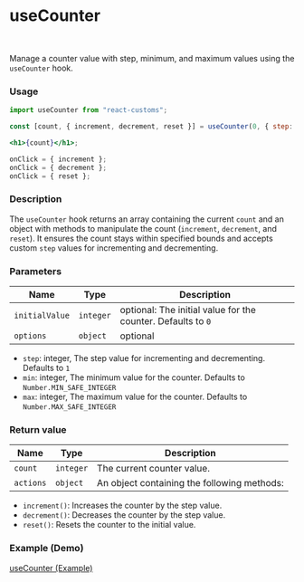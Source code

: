 # useCounter

<br>

Manage a counter value with step, minimum, and maximum values using the `useCounter` hook.

### Usage

```jsx
import useCounter from "react-customs";

const [count, { increment, decrement, reset }] = useCounter(0, { step: 1, min: -10, max: 10 });

<h1>{count}</h1>;

onClick = { increment };
onClick = { decrement };
onClick = { reset };
```

### Description

The `useCounter` hook returns an array containing the current `count` and an object with methods to manipulate the count (`increment`, `decrement`, and `reset`). It ensures the count stays within specified bounds and accepts custom `step` values for incrementing and decrementing.

### Parameters

| Name           | Type      | Description                                                  |
| -------------- | --------- | ------------------------------------------------------------ |
| `initialValue` | `integer` | optional: The initial value for the counter. Defaults to `0` |
| `options`      | `object`  | optional                                                     |

- `step`: integer, The step value for incrementing and decrementing. Defaults to `1`
- `min`: integer, The minimum value for the counter. Defaults to `Number.MIN_SAFE_INTEGER`
- `max`: integer, The maximum value for the counter. Defaults to `Number.MAX_SAFE_INTEGER`

### Return value

| Name      | Type      | Description                                 |
| --------- | --------- | ------------------------------------------- |
| `count`   | `integer` | The current counter value.                  |
| `actions` | `object`  | An object containing the following methods: |

- `increment()`: Increases the counter by the step value.
- `decrement()`: Decreases the counter by the step value.
- `reset()`: Resets the counter to the initial value.

### Example (Demo)

<a href="https://stackblitz.com/edit/vitejs-vite-pqwcbb-zq3def?file=src%2FApp.jsx" target="_blank">useCounter (Example)</a>
